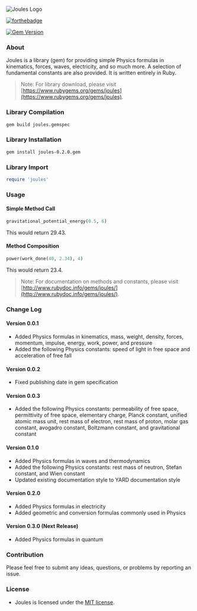 ![Joules Logo](https://cloud.githubusercontent.com/assets/7763904/7764836/ef617b0a-0024-11e5-8044-3cf354a4a306.png)

[![forthebadge](http://forthebadge.com/images/badges/built-with-ruby.svg)](http://forthebadge.com)

[![Gem Version](https://badge.fury.io/rb/joules.svg)](http://badge.fury.io/rb/joules)

### About
Joules is a library (gem) for providing simple Physics formulas in kinematics, forces, waves, electricity, and so much more. A selection of fundamental constants are also provided. It is written entirely in Ruby.
> Note: For library download, please visit [https://www.rubygems.org/gems/joules](https://www.rubygems.org/gems/joules).

### Library Compilation
```Bash
gem build joules.gemspec
```

### Library Installation
```Bash
gem install joules-0.2.0.gem
```

### Library Import
```Ruby
require 'joules'
```

### Usage
#### Simple Method Call
```Ruby
gravitational_potential_energy(0.5, 6)
```
This would return 29.43.
#### Method Composition
```Ruby
power(work_done(40, 2.34), 4)
```
This would return 23.4.
> Note: For documentation on methods and constants, please visit [http://www.rubydoc.info/gems/joules/](http://www.rubydoc.info/gems/joules/).

### Change Log
#### Version 0.0.1
* Added Physics formulas in kinematics, mass, weight, density, forces, momentum, impulse, energy, work, power, and pressure
* Added the following Physics constants: speed of light in free space and acceleration of free fall

#### Version 0.0.2
* Fixed publishing date in gem specification

#### Version 0.0.3
* Added the following Physics constants: permeability of free space, permittivity of free space, elementary charge, Planck constant, unified atomic mass unit, rest mass of electron, rest mass of proton, molar gas constant, avogadro constant, Boltzmann constant, and gravitational constant

#### Version 0.1.0
* Added Physics formulas in waves and thermodynamics
* Added the following Physics constants: rest mass of neutron, Stefan constant, and Wien constant
* Updated existing documentation style to YARD documentation style

#### Version 0.2.0
* Added Physics formulas in electricity
* Added geometric and conversion formulas commonly used in Physics

#### Version 0.3.0 (Next Release)
* Added Physics formulas in quantum

### Contribution
Please feel free to submit any ideas, questions, or problems by reporting an issue. 

### License
* Joules is licensed under the [MIT license](https://github.com/elailai94/Joules/blob/master/LICENSE.md).
